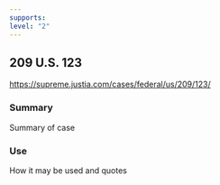 ```yaml
---
supports: 
level: "2"
---
```

## 209 U.S. 123

https://supreme.justia.com/cases/federal/us/209/123/

### Summary

Summary of case

### Use

How it may be used and quotes